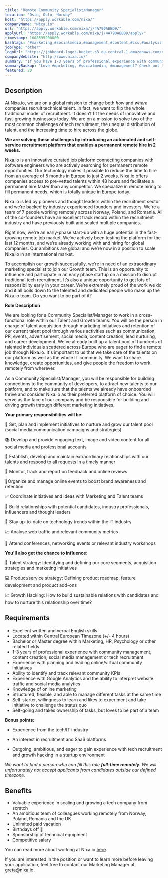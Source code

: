 ```yaml
---
title: "Remote Community Specialist/Manager"
location: "Oslo, Oslo, Norway"
host: "https://apply.workable.com/nixa/"
companyName: "Nixa.io"
url: "https://apply.workable.com/nixa/j/4A790ABBD9/"
applyUrl: "https://apply.workable.com/nixa/j/4A790ABBD9/apply/"
timestamp: 1608595200000
hashtags: "#marketing,#socialmedia,#management,#content,#css,#analysis,#branding,#HR,#office,#monitoring"
jobType: "other"
logoUrl: "https://jobboard-logos-bucket.s3.eu-central-1.amazonaws.com/nixa-io"
companyWebsite: "http://www.nixa.io/"
summary: "If you have 1-3 years of professional experience with community management, content creation, social media management or tech recruitment, Nixa.io is looking for someone with your knowledge."
summaryBackup: "Love #marketing, #socialmedia, #management? Check out this job post!"
featured: 20
---
```


## Description

At Nixa.io, we are on a global mission to change both _how_ and _where_ companies recruit technical talent. In fact, we want to flip the whole traditional model of recruitment. It doesn’t fit the needs of innovative and fast-growing businesses today. We are on a mission to solve two of the most common challenges of tech recruitment, the unequal distribution of talent, and the increasing time to hire across the globe.

**We are solving these challenges by introducing an automated and self-service recruitment platform that enables a permanent remote hire in 2 weeks.**

Nixa.io is an innovative curated job platform connecting companies with software engineers who are actively searching for permanent remote opportunities. Our technology makes it possible to reduce the time to hire from an average of 5 months in Europe to just 2 weeks. Nixa.io offers companies access to pre-vetted talents within 48 hours and facilitates a permanent hire faster than any competitor. We specialize in remote hiring to fill permanent needs, which is totally unique in Europe today.

Nixa.io is led by pioneers and thought leaders within the recruitment sector and we’re backed by industry experienced founders and investors. We're a team of 7 people working remotely across Norway, Poland, and Romania. All of the co-founders have an excellent track record within the recruitment industry and have previously built and scaled multiple companies.

Right now, we're an early-phase start-up with a huge potential in the fast-growing remote job market. We’ve actively been testing the platform for the last 12 months, and we’re already working with and hiring for global companies. Our ambitions are global and we’re now in a position to scale Nixa.io in an international market.

To accomplish our growth successfully, we’re in need of an extraordinary marketing specialist to join our Growth team. This is an opportunity to influence and participate in an early phase startup on a mission to disrupt traditional tech recruitment. It’s also a unique opportunity to get lots of responsibility early in your career. We’re extremely proud of the work we do and it all boils down to the talented and dedicated people who make up the Nixa.io team. Do you want to be part of it?

**Role Description**

We are looking for a Community Specialist/Manager to work in a cross-functional role within our Talent and Growth teams. You will be the person in charge of talent acquisition through marketing initiatives and retention of our current talent pool through various activities such as communication, PR, events, advertisement, social media, content creation, lead nurturing, and career development. We've already built up a talent pool of hundreds of talented individuals scattered across Europe who are eager to find a remote job through Nixa.io. It's important to us that we take care of the talents on our platform as well as the whole IT community. We want to share knowledge, create opportunities, and give people the freedom to work remotely from wherever.

As a Community Specialist/Manager, you will be responsible for building connections to the community of developers, to attract new talents to our platform, and to make sure that the talents we already have onboarded thrive and consider Nixa.io as their preferred platform of choice. You will serve as the face of our company and be responsible for building and driving growth through different marketing initiatives.

**Your primary responsibilities will be:**

👊 Set, plan and implement initiatives to nurture and grow our talent pool (social media,communication campaigns and strategies)

📚 Develop and provide engaging text, image and video content for all social media and professional accounts

👫 Establish, develop and maintain extraordinary relationships with our talents and respond to all requests in a timely manner

📡 Monitor, track and report on feedback and online reviews

📍Organize and manage online events to boost brand awareness and retention

✅ Coordinate initiatives and ideas with Marketing and Talent teams

💪 Build relationships with potential candidates, industry professionals, influencers and thought leaders

💯 Stay up-to-date on technology trends within the IT industry

📈 Analyse web traffic and relevant community metrics

📣 Attend conferences, networking events or relevant industry workshops

**You'll also get the chance to influence:**

💼 Talent strategy: Identifying and defining our core segments, acquisition strategies and marketing initiatives

💻 Product/service strategy: Defining product roadmap, feature development and product add-ons

📈 Growth Hacking: How to build sustainable relations with candidates and how to nurture this relationship over time?

## Requirements

*   Excellent written and verbal English skills
*   Located within Central European Timezone (+/- 4 hours)
*   Bachelor or Master degree within Marketing, HR, Psychology or other related fields
*   1-3 years of professional experience with community management, content creation, social media management or tech recruitment
*   Experience with planning and leading online/virtual community initiatives
*   Ability to identify and track relevant community KPIs
*   Experience with Google Analytics and the ability to interpret website traffic and social media analytics
*   Knowledge of online marketing
*   Structured, flexible, and able to manage different tasks at the same time
*   Self-starter, willingness to learn and likes to experiment and take initiative to challenge the status quo
*   Self-going and takes ownership of tasks, but loves to be part of a team

**Bonus points:**

*   Experience from the tech/IT industry

*   An interest in recruitment and SaaS platforms
*   Outgoing, ambitious, and eager to gain experience with tech recruitment and growth hacking in a startup environment

_We want to find a person who can fill this role_ _**full-time remotely**._ _We will unfortunately not accept applicants from candidates outside our defined timezone._

## Benefits

*   Valuable experience in scaling and growing a tech company from scratch
*   An ambitious team of colleagues working remotely from Norway, Poland, Romania and the UK
*   Unlimited paid vacation
*   Birthdays off 🎉
*   Sponsorship of technical equipment
*   Competitive salary

You can read more about working at Nixa.io [here](https://www.notion.so/nixaio/Careers-at-Nixa-io-f809672216d34586bbcf43b9747b7aab).

If you are interested in the position or want to learn more before leaving your application, feel free to contact our Marketing Manager at greta@nixa.io.

